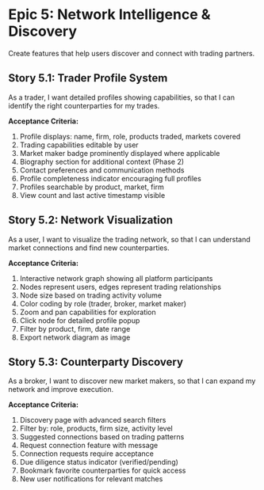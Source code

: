 # Epic 5: Network Intelligence & Discovery

Create features that help users discover and connect with trading partners.

## Story 5.1: Trader Profile System

As a trader,
I want detailed profiles showing capabilities,
so that I can identify the right counterparties for my trades.

**Acceptance Criteria:**
1. Profile displays: name, firm, role, products traded, markets covered
2. Trading capabilities editable by user
3. Market maker badge prominently displayed where applicable
4. Biography section for additional context (Phase 2)
5. Contact preferences and communication methods
6. Profile completeness indicator encouraging full profiles
7. Profiles searchable by product, market, firm
8. View count and last active timestamp visible

## Story 5.2: Network Visualization

As a user,
I want to visualize the trading network,
so that I can understand market connections and find new counterparties.

**Acceptance Criteria:**
1. Interactive network graph showing all platform participants
2. Nodes represent users, edges represent trading relationships
3. Node size based on trading activity volume
4. Color coding by role (trader, broker, market maker)
5. Zoom and pan capabilities for exploration
6. Click node for detailed profile popup
7. Filter by product, firm, date range
8. Export network diagram as image

## Story 5.3: Counterparty Discovery

As a broker,
I want to discover new market makers,
so that I can expand my network and improve execution.

**Acceptance Criteria:**
1. Discovery page with advanced search filters
2. Filter by: role, products, firm size, activity level
3. Suggested connections based on trading patterns
4. Request connection feature with message
5. Connection requests require acceptance
6. Due diligence status indicator (verified/pending)
7. Bookmark favorite counterparties for quick access
8. New user notifications for relevant matches
